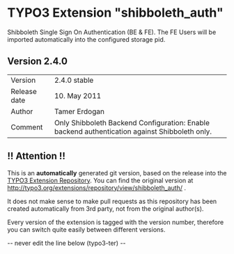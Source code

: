 # TYPO3 Extension "shibboleth_auth"
Shibboleth Single Sign On Authentication (BE & FE). The FE Users will be imported automatically into the configured storage pid.

## Version 2.4.0




<table>
	<tr><td>Version</td><td>2.4.0 stable</td></tr>
	<tr><td>Release date</td><td>10. May 2011</td></tr>
	<tr><td>Author</td><td>Tamer Erdogan</td></tr>
	<tr><td>Comment</td><td>Only Shibboleth Backend Configuration:
Enable backend authentication against Shibboleth only.</td></tr>
</table>

## !! Attention !!
This is an **automatically** generated git version, based on the release into the [TYPO3 Extension Repository](http://www.typo3.org/extensions/).
You can find the original version at http://typo3.org/extensions/repository/view/shibboleth_auth/ .

It does not make sense to make pull requests as this repository has been created automatically from 3rd party, not from the original author(s).

Every version of the extension is tagged with the version number, therefore you can switch quite easily between different versions.


-- never edit the line below (typo3-ter) --